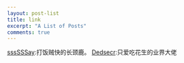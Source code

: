 ```yaml
---
layout: post-list
title: link
excerpt: "A List of Posts"
comments: true
---
```

[sssSSSay](https://ssssssay.github.io/):打饭贼快的长颈鹿。
[Dedsecr](https://dedsecr.github.io/):只爱吃花生的业界大佬
